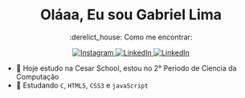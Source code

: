 <h1 align="center"> Oláaa, Eu sou Gabriel Lima </h1>

<p align="center"> 
  :derelict_house: Como me encontrar:
</p>

<p align="center">
  <a href="https://www.instagram.com/limagsc/">
    <img src="https://img.shields.io/badge/Instagram-E4405F?style=for-the-badge&logo=instagram&logoColor=white" alt="Instagram">
  </a>
  <a href="https://www.linkedin.com/in/gabriel-lima-siqueira-cavalcanti-30909a1a4/">
    <img src="https://img.shields.io/badge/LinkedIn-0077B5?style=for-the-badge&logo=linkedin&logoColor=white" alt="LinkedIn">
  </a>
   <a href="https://www.twitter.com">
    <img src="https://img.shields.io/badge/Twitter-1DA1F2?style=for-the-badge&logo=twitter&logoColor=white" alt="LinkedIn">
  </a>
</p>

- 🔭 Hoje estudo na Cesar School, estou no 2° Periodo de Ciencia da Computação
- 🌱 Estudando `C`, `HTML5`, `CSS3` e `javaScript`

<div>
  <a href="https:">
</div>
